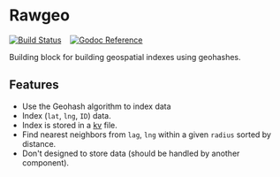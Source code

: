 # Rawgeo

[![Build Status](https://travis-ci.org/tsileo/rawgeo.png?branch=master)](https://travis-ci.org/tsileo/rawgeo)
&nbsp; &nbsp;[![Godoc Reference](https://godoc.org/github.com/tsileo/rawgeo?status.png)](https://godoc.org/github.com/tsileo/rawgeo)

Building block for building geospatial indexes using geohashes.

## Features

- Use the Geohash algorithm to index data
- Index (`lat`, `lng`, `ID`) data.
- Index is stored in a [kv](https://github.com/cznic/kv) file.
- Find nearest neighbors from `lag`, `lng` within a given `radius` sorted by distance.
- Don't designed to store data (should be handled by another component).

